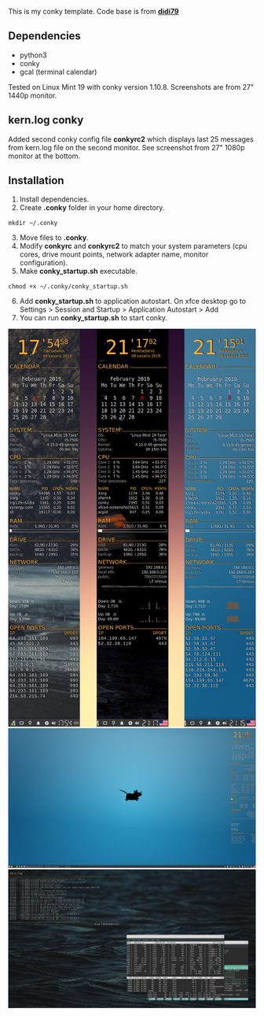 This is my conky template.
Code base is from <a href="https://www.deviantart.com/didi79/art/conky-config-127651851"><b>didi79</b></a>

## Dependencies
<ul>
  <li>python3</li>
  <li>conky</li>
  <li>gcal (terminal calendar)</li>
</ul>

Tested on Linux Mint 19 with conky version 1.10.8. Screenshots are from 27" 1440p monitor.

## kern.log conky
Added second conky config file <b>conkyrc2</b> which displays last 25 messages from kern.log file on the second monitor. See screenshot from 27" 1080p monitor at the bottom.

## Installation
1. Install dependencies.
2. Create <b>.conky</b> folder in your home directory.
```
mkdir ~/.conky
```
3. Move files to <b>.conky</b>.
4. Modify <b>conkyrc</b> and <b>conkyrc2</b> to match your system parameters (cpu cores, drive mount points, network adapter name, monitor configuration).
5. Make <b>conky_startup.sh</b> executable.
```
chmod +x ~/.conky/conky_startup.sh
```
6. Add <b>conky_startup.sh</b> to application autostart. On xfce desktop go to
Settings > Session and Startup > Application Autostart > Add
7. You can run <b>conky_startup.sh</b> to start conky.

![conky_full](https://raw.githubusercontent.com/f5AFfMhv/conky/master/screenshots/just_conky.png)
![just_conky](https://raw.githubusercontent.com/f5AFfMhv/conky/master/screenshots/desk_blue.png)
![log_conky](https://raw.githubusercontent.com/f5AFfMhv/conky/master/screenshots/log_conky.png)